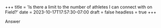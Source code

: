 +++
title = 'Is there a limit to the number of athletes I can connect with on Field?'
date = 2023-10-17T17:57:30-07:00
draft = false
headless = true
+++

Answer

